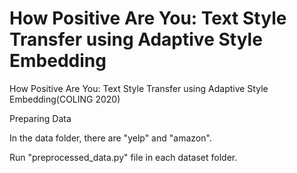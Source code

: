 # How Positive Are You: Text Style Transfer using Adaptive Style Embedding 
How Positive Are You: Text Style Transfer using Adaptive Style Embedding(COLING 2020)



Preparing Data

In the data folder, there are "yelp" and "amazon".

Run "preprocessed_data.py" file in each dataset folder.

